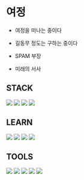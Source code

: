 # 여정

* 여정을 떠나는 중이다

* 길동무 정도는 구하는 중이다

* SPAM 부장

* 미래의 서사

## STACK
<img src="https://img.shields.io/badge/JavaScript-F7DF1E?style=flat-square&logo=JavaScript&logoColor=white"/> <img src="https://img.shields.io/badge/Python-3776AB?style=flat-square&logo=Python&logoColor=white"/> <img src="https://img.shields.io/badge/C%23-239120?style=flat-square&logo=C Sharp&logoColor=white"/> <img src="https://img.shields.io/badge/Node.js-339933?style=flat-square&logo=Node.js&logoColor=white"/>



## LEARN
<img src="https://img.shields.io/badge/HTML5-E34F26?style=flat-square&logo=HTML5&logoColor=white"/> 
<img src="https://img.shields.io/badge/CSS3-1572B6?style=flat-square&logo=CSS3&logoColor=white"/> 
<img src="https://img.shields.io/badge/GitHub-181717?style=flat-square&logo=GitHub&logoColor=white"/> 
<img src="https://img.shields.io/badge/TypeScript-3178C6?style=flat-square&logo=TypeScript&logoColor=white"/>



## TOOLS
<img src="https://img.shields.io/badge/Visual Studio-5C2D91?style=flat-square&logo=Visual Studio&logoColor=white"/> <img src="https://img.shields.io/badge/Visual Studio Cod-007ACC?style=flat-square&logo=Visual Studio Code&logoColor=white"/> <img src="https://img.shields.io/badge/GitHub-181717?style=flat-square&logo=GitHub&logoColor=white"/> <img src="https://img.shields.io/badge/Unity-222324?style=flat-square&logo=Unity&logoColor=white"/> <img src="https://img.shields.io/badge/Windows-0078D6?style=flat-square&logo=Windows&logoColor=white"/>



